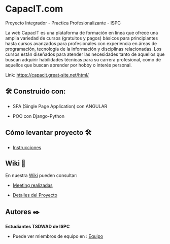 # CapacIT.com       

Proyecto Integrador - Practica Profesionalizante - ISPC

La web CapacIT es una plataforma de formación en línea que ofrece una amplia variedad de cursos (gratuitos y pagos) básicos para principiantes hasta cursos avanzados para profesionales con experiencia en áreas de programación, tecnología de la información y disciplinas relacionadas. Los cursos están diseñados para atender las necesidades tanto de aquellos que buscan adquirir habilidades técnicas para su carrera profesional, como de aquellos que buscan aprender por hobby o interés personal.

Link: https://capacit.great-site.net/html/


## 🛠️ Construido con:

 * SPA (Single Page Application) con ANGULAR

 * POO con Django-Python


## Cómo levantar proyecto 🛠️

 * [Instrucciones](https://github.com/Capacit-ISPC/Project_CapacIT-Web/wiki/Apuntes-Project_CapacIT%E2%80%90Web)


## Wiki 📖

En nuestra [Wiki](https://github.com/Capacit-ISPC/Project_CapacIT-Web/wiki ) pueden consultar:

  * [Meeting realizadas](https://github.com/Capacit-ISPC/Project_CapacIT-Web/wiki/Reuniones-Equipo)

  * [Detalles del Proyecto](https://github.com/Capacit-ISPC/Project_CapacIT-Web/wiki/Proyecto-Final-%E2%80%90-Pr%C3%A1ctica-Profesionalizante-ISPC-2024)


## Autores ✒️

**Estudiantes TSDWAD de ISPC**


* Puede ver miembros de equipo en : [Equipo](https://github.com/Capacit-ISPC/Project_CapacIT-Web/wiki/Miembros-de-Equipo)


